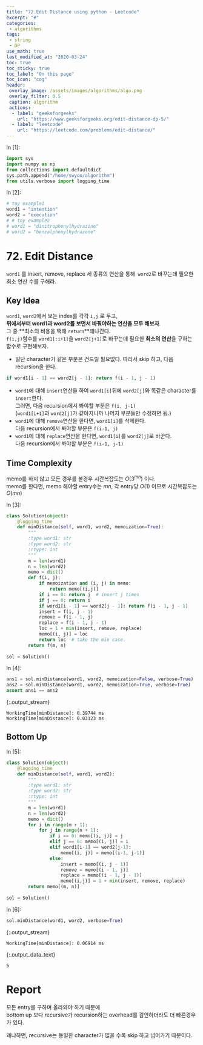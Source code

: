 ```yaml
---
title: "72.Edit Distance using python - Leetcode"
excerpt: "#"
categories:
 - algorithms
tags:
 - string
 - DP
use_math: true
last_modified_at: "2020-03-24"
toc: true
toc_sticky: true
toc_label: "On this page"
toc_icon: "cog"
header:
 overlay_image: /assets/images/algorithms/algo.png
 overlay_filter: 0.5
 caption: algorithm
 actions:
  - label: "geeksforgeeks"
    url: "https://www.geeksforgeeks.org/edit-distance-dp-5/"
  - label: "leetcode"
    url: "https://leetcode.com/problems/edit-distance/"
---
```

<div class="prompt input_prompt">
In&nbsp;[1]:
</div>

<div class="input_area" markdown="1">

```python
import sys
import numpy as np
from collections import defaultdict
sys.path.append("/home/swyoo/algorithm")
from utils.verbose import logging_time
```

</div>

<div class="prompt input_prompt">
In&nbsp;[2]:
</div>

<div class="input_area" markdown="1">

```python
# toy example1
word1 = "intention"
word2 = "execution"
# # toy example2
# word1 = "dinitrophenylhydrazine"
# word2 = "benzalphenylhydrazone"
```

</div>

# 72. Edit Distance

`word1` 를 insert, remove, replace 세 종류의 연산을 통해` word2`로 바꾸는데 필요한 최소 연산 수를 구해라.

## Key Idea
`word1`, `word2`에서 보는 index를 각각 `i,j` 로 두고, <br>
**뒤에서부터 word1과 word2를 보면서 바꿔야하는 연산을 모두 해보자**. <br>
그 중 **최소의 비용을 택해 `return`**해나간다. <br>
`f(i,j)`함수를 `word1[:i+1]`을 `word2[j+1]`로 바꾸는데 필요한 **최소의 연산**을 구하는 함수로 구현해보자.

* 일단 character가 같은 부분은 건드릴 필요없다. 따라서 skip 하고, 다음 recursion을 한다.
```python
if word1[i - 1] == word2[j - 1]: return f(i - 1, j - 1)
```
* `word1`에 대해 `insert`연산을 하여 `word1[i]`뒤에 `word2[j]`와 똑같은 character를 `insert`한다. <br>
    그러면, 다음 recursion에서 봐야할 부분은 `f(i, j-1)` <br>
    (`word1[i+1]`과 `word2[j]`가 같아지니까 나머지 부분들만 수정하면 됨.)
* `word1`에 대해 `remove`연산을 한다면, `word1[i]`를 삭제한다. <br>
    다음 recursion에서 봐야할 부분은 `f(i-1, j)`
* `word1`에 대해 `replace`연산을 한다면, `word1[i]`를 `word2[j]`로 바꾼다. <br>
    다음 recursion에서 봐야할 부분은 `f(i-1, j-1)`

## Time Complexity
memo를 하지 않고 모든 경우를 볼경우 시간복잡도는 $O(3^{mn})$ 이다. <br>
memo를 한다면, memo 해야할 entry수는 $mn$, 각 entry당 $O(1)$ 이므로 시간복잡도는 $O(mn)$ <br>

<div class="prompt input_prompt">
In&nbsp;[3]:
</div>

<div class="input_area" markdown="1">

```python
class Solution(object):
    @logging_time
    def minDistance(self, word1, word2, memoization=True):
        """
        :type word1: str
        :type word2: str
        :rtype: int
        """
        m = len(word1)
        n = len(word2)
        memo = dict()
        def f(i, j):
            if memoization and (i, j) in memo:
                return memo[(i,j)]
            if i == 0: return j  # insert j times
            if j == 0: return i
            if word1[i - 1] == word2[j - 1]: return f(i - 1, j - 1)
            insert = f(i, j - 1)
            remove = f(i - 1, j)
            replace = f(i - 1, j - 1)
            loc = 1 + min(insert, remove, replace)
            memo[(i, j)] = loc
            return loc  # take the min case.
        return f(m, n)
    
sol = Solution()
```

</div>

<div class="prompt input_prompt">
In&nbsp;[4]:
</div>

<div class="input_area" markdown="1">

```python
ans1 = sol.minDistance(word1, word2, memoization=False, verbose=True)
ans2 = sol.minDistance(word1, word2, memoization=True, verbose=True)
assert ans1 == ans2
```

</div>

{:.output_stream}

```
WorkingTime[minDistance]: 0.39744 ms
WorkingTime[minDistance]: 0.03123 ms

```

## Bottom Up

<div class="prompt input_prompt">
In&nbsp;[5]:
</div>

<div class="input_area" markdown="1">

```python
class Solution(object):
    @logging_time
    def minDistance(self, word1, word2):
        """
        :type word1: str
        :type word2: str
        :rtype: int
        """
        m = len(word1)
        n = len(word2)
        memo = dict()
        for i in range(m + 1):
            for j in range(n + 1):
                if i == 0: memo[(i, j)] = j
                elif j == 0: memo[(i, j)] = i
                elif word1[i-1] == word2[j-1]:
                    memo[(i, j)] = memo[(i-1, j-1)]
                else:
                    insert = memo[(i, j - 1)]
                    remove = memo[(i - 1, j)]
                    replace = memo[(i - 1, j - 1)]
                    memo[(i,j)] = 1 + min(insert, remove, replace)
        return memo[(m, n)]
    
sol = Solution()
```

</div>

<div class="prompt input_prompt">
In&nbsp;[6]:
</div>

<div class="input_area" markdown="1">

```python
sol.minDistance(word1, word2, verbose=True)
```

</div>

{:.output_stream}

```
WorkingTime[minDistance]: 0.06914 ms

```




{:.output_data_text}

```
5
```



# Report 

모든 entry를 구하며 올라와야 하기 때문에 <br>
bottom up 보다 recursive가 recursion하는 overhead를 감안하더라도 더 빠른경우가 있다. <br>

왜냐하면, recursive는 동일한 character가 많을 수록 skip 하고 넘어가기 때문이다. 
